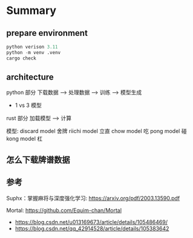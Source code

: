 # Summary

## prepare environment

```python
python verison 3.11
python -m venv .venv
cargo check
```

## architecture

python 部分
下载数据 --> 处理数据 --> 训练 --> 模型生成

- 1 vs 3 模型

rust 部分
加载模型 --> 计算

模型:
discard model   舍牌
riichi model    立直
chow model      吃
pong model      碰
kong model      杠

## 怎么下载牌谱数据

## 参考

Suphx：掌握麻将与深度强化学习: <https://arxiv.org/pdf/2003.13590.pdf>

Mortal: <https://github.com/Equim-chan/Mortal>

- <https://blog.csdn.net/u013169673/article/details/105486469/>
- <https://blog.csdn.net/qq_42914528/article/details/105383642>
